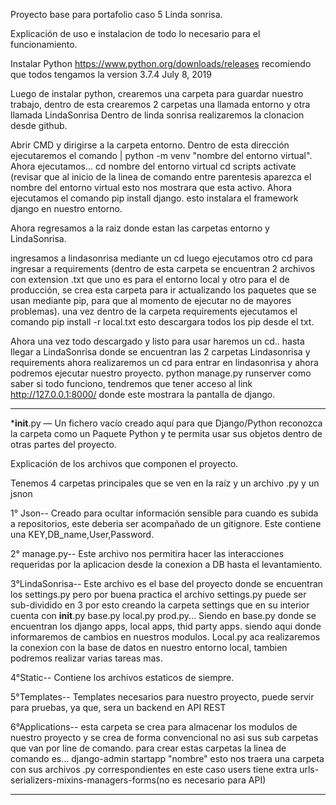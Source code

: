 

Proyecto base para portafolio caso 5 Linda sonrisa.


Explicación de uso e instalacion de todo lo necesario para el funcionamiento.


Instalar Python https://www.python.org/downloads/releases recomiendo que todos tengamos la version 3.7.4 July 8, 2019


Luego de instalar python, crearemos una carpeta para guardar nuestro trabajo, dentro de esta crearemos 2 carpetas una llamada entorno y otra llamada LindaSonrisa
Dentro de linda sonrisa realizaremos la clonacion desde github.


Abrir CMD y dirigirse a la carpeta entorno.  Dentro de esta dirección ejecutaremos el comando |  python -m venv "nombre del entorno virtual". Ahora ejecutamos... cd nombre del entorno virtual    cd scripts     activate  (revisar que al inicio de la linea de comando entre parentesis aparezca el nombre del entorno virtual esto nos mostrara que esta activo.     Ahora ejecutamos el comando    pip install django.  esto instalara el framework django en nuestro entorno.


Ahora regresamos a la raiz donde estan las carpetas entorno y LindaSonrisa.


ingresamos a lindasonrisa mediante un cd  luego ejecutamos otro cd para ingresar a requirements  (dentro de esta carpeta se encuentran 2 archivos con extension .txt que uno es para el entorno local y otro para el de producción, se crea esta carpeta para ir actualizando los paquetes que se usan mediante pip, para que al momento de ejecutar no de mayores problemas).    una vez dentro de la carpeta requirements ejecutamos el comando   pip install -r local.txt esto descargara todos los pip desde el txt.


Ahora una vez todo descargado y listo para usar haremos un cd.. hasta llegar a LindaSonrisa donde se encuentran las 2 carpetas Lindasonrisa y requirements ahora realizaremos un cd para entrar en lindasonrisa y ahora podremos ejecutar nuestro proyecto.  python manage.py runserver   como saber si todo funciono, tendremos que tener acceso al link http://127.0.0.1:8000/ donde este mostrara la pantalla de django.


---------

*__init__.py — Un fichero vacío creado aquí para que Django/Python reconozca la carpeta como un Paquete Python y te permita usar sus objetos dentro de otras partes del proyecto.

Explicación de los archivos que componen el proyecto.

Tenemos 4 carpetas principales que se ven en la raíz y un archivo .py y un jsnon

1° Json-- Creado para ocultar información sensible para cuando es subida a repositorios, este deberia ser acompañado de un gitignore. Este contiene una KEY,DB_name,User,Password.

2° manage.py-- Este archivo nos permitira hacer las interacciones requeridas por la aplicacion desde la conexion a DB hasta el levantamiento.

3°LindaSonrisa-- Este archivo es el base del proyecto donde se encuentran los settings.py  pero por buena practica el archivo settings.py puede ser sub-dividido en 3 por esto creando la carpeta settings que en su interior cuenta con __init__.py  base.py local.py prod.py... Siendo en base.py donde se encuentran los django apps, local apps, thid party apps. siendo aqui donde informaremos de cambios en nuestros modulos. Local.py aca realizaremos la conexion con la base de datos en nuestro entorno local, tambien podremos realizar varias tareas mas.

4°Static-- Contiene los archivos estaticos de siempre.

5°Templates-- Templates necesarios para nuestro proyecto, puede servir para pruebas, ya que, sera un backend en API REST

6°Applications-- esta carpeta se crea para almacenar los modulos de nuestro proyecto y se crea de forma convencional no asi sus sub carpetas que van por line de comando.
para crear estas carpetas la linea de comando es...  django-admin startapp "nombre" esto nos traera una carpeta con sus archivos .py correspondientes en este caso users tiene extra urls-serializers-mixins-managers-forms(no es necesario para API)

--------------








